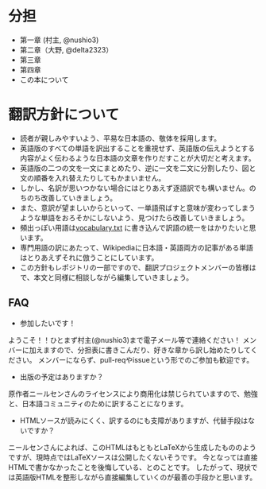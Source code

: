 分担
===

- 第一章 (村主, @nushio3)
- 第二章（大野, @delta2323）
- 第三章
- 第四章
- この本について


翻訳方針について
========

- 読者が親しみやすいよう、平易な日本語の、敬体を採用します。
- 英語版のすべての単語を訳出することを重視せず、英語版の伝えようとする内容がよく伝わるような日本語の文章を作りだすことが大切だと考えます。
- 英語版の二つの文を一文にまとめたり、逆に一文を二文に分割したり、図と文の順番を入れ替えたりしてもかまいません。
- しかし、名訳が思いつかない場合にはとりあえず逐語訳でも構いません。のちのち改善していきましょう。
- また、意訳が望ましいからといって、一単語飛ばすと意味が変わってしまうような単語をおろそかにしないよう、見つけたら改善していきましょう。
- 頻出っぽい用語は[vocabulary.txt](https://github.com/nnadl-ja/nnadl_site_ja/blob/gh-pages/vocabulary.txt) に書き込んで訳語の統一をはかりたいと思います。
- 専門用語の訳にあたって、Wikipediaに日本語・英語両方の記事がある単語はとりあえずそれに倣うことにしています。
- この方針もレポジトリの一部ですので、翻訳プロジェクトメンバーの皆様はで、本文と同様に相談しながら編集していきましょう。

FAQ
---

- 参加したいです！

ようこそ！！ひとまず村主(@nushio3)まで電子メール等で連絡ください！
メンバーに加えますので、分担表に書きこんだり、好きな章から訳し始めたりしてください。
メンバーにならず、pull-reqやissueという形でのご参加も歓迎です。

- 出版の予定はありますか？

原作者ニールセンさんのライセンスにより商用化は禁じられていますので、勉強と、日本語コミュニティのために訳することになります。

- HTMLソースが読みにくく、訳するのにも支障がありますが、代替手段はないですか？

ニールセンさんによれば、このHTMLはもともとLaTeXから生成したもののようですが、現時点ではLaTeXソースは公開したくないそうです。
今となっては直接HTMLで書かなかったことを後悔している、とのことです。
したがって、現状では英語版HTMLを整形しながら直接編集していくのが最善の手段かと思います。





